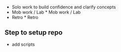 * Solo work to build confidence and clarify concepts
* Mob work / Lab	* Mob work / Lab
* Retro	* Retro

 ## Step to setup repo

 <!-- * Fork repo -->
<!-- * clone forked repo -->
<!-- * initialize npm `npm init -y` -->
<!-- * install `npm i -D jest eslint` -->
<!-- * create a `lib/index.js` -->
<!-- * create a `test/index.test.js` -->
<!-- * add `.eslintrc` -->
<!-- * add `.travis.yml` -->
<!-- * add `.gitignore` -->
  <!-- * ignore `node_modules` -->
* add scripts
  <!-- * `test` script using `jest --verbose` -->
  <!-- * `test:watch` script using `npm run test -- --watch` -->
  <!-- * `start` script using `node lib/index.js` -->